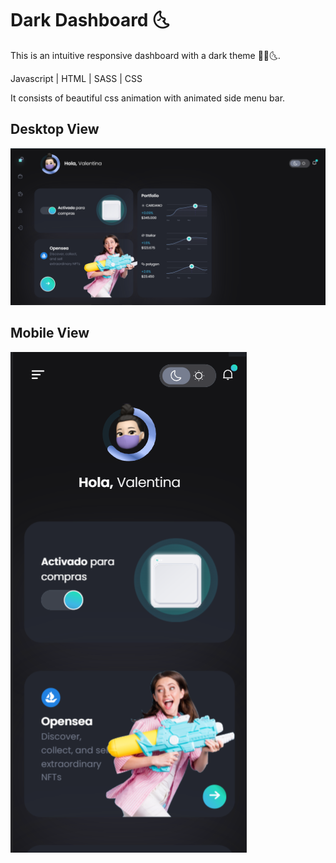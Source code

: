 # Dark Dashboard 🌜

This is an intuitive responsive dashboard with a dark theme 🐱‍👤🌜.

Javascript | HTML | SASS | CSS

It consists of beautiful css animation with animated side menu bar.

## Desktop View

![alt text](./desktop.png "desktop view")

## Mobile View

![alt text](./mobile.png "desktop view")
